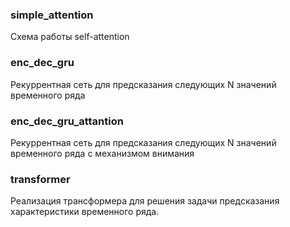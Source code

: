 ### simple_attention
Схема работы self-attention

### enc_dec_gru
Рекуррентная сеть для предсказания следующих N значений временного ряда

### enc_dec_gru_attantion
Рекуррентная сеть для предсказания следующих N значений временного ряда с механизмом внимания

### transformer
Реализация трансформера для решения задачи предсказания характеристики временного ряда. 
